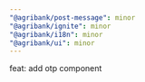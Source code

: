 ```yaml
---
"@agribank/post-message": minor
"@agribank/ignite": minor
"@agribank/i18n": minor
"@agribank/ui": minor
---
```


feat: add otp component

